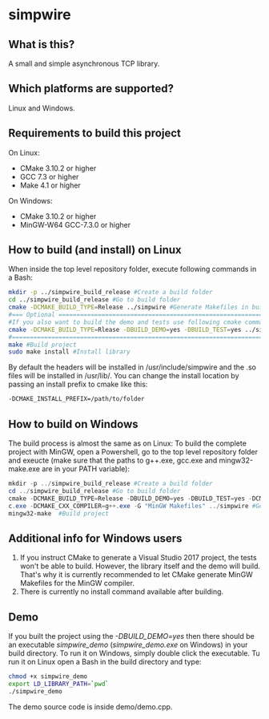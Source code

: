 # simpwire

## What is this?
A small and simple asynchronous TCP library.

## Which platforms are supported?
Linux and Windows.

## Requirements to build this project
On Linux:
* CMake 3.10.2 or higher
* GCC 7.3 or higher
* Make 4.1 or higher

On Windows:
* CMake 3.10.2 or higher
* MinGW-W64 GCC-7.3.0 or higher

## How to build (and install) on Linux
When inside the top level repository folder, execute
following commands in a Bash:
```bash
mkdir -p ../simpwire_build_release #Create a build folder
cd ../simpwire_build_release #Go to build folder
cmake -DCMAKE_BUILD_TYPE=Release ../simpwire #Generate Makefiles in build folder
#=== Optional ==================================================================
#If you also want to build the demo and tests use following cmake command:
cmake -DCMAKE_BUILD_TYPE=Rlease -DBUILD_DEMO=yes -DBUILD_TEST=yes ../simpwire
#===============================================================================
make #Build project
sudo make install #Install library 
``` 

By default the headers will be installed in 
/usr/include/simpwire and the .so files will
be installed in /usr/lib/. You can change the install location
by passing an install prefix to cmake like this:
```bash
-DCMAKE_INSTALL_PREFIX=/path/to/folder
```

## How to build on Windows
The build process is almost the same as on Linux:
To build the complete project with MinGW, open a Powershell, go to the top level repository folder and exeucte (make sure that the paths to g++.exe, gcc.exe and mingw32-make.exe are in your PATH variable):
```powershell
mkdir -p ../simpwire_build_release #Create a build folder
cd ../simpwire_build_release #Go to build folder
cmake -DCMAKE_BUILD_TYPE=Release -DBUILD_DEMO=yes -DBUILD_TEST=yes -DCMAKE_C_COMPILER=gc
c.exe -DCMAKE_CXX_COMPILER=g++.exe -G "MinGW Makefiles" ../simpwire #Generate Makefiles in build folder
mingw32-make  #Build project
```

## Additional info for Windows users
1. If you instruct CMake to generate a Visual Studio 2017 project, the tests won't be able      to build. However, the library itself and the demo will build. That's why it is currently    recommended to let CMake generate MinGW Makefiles for the MinGW compiler.
2. There is currently no install command available after building.

## Demo 
If you built the project using the <i>-DBUILD_DEMO=yes</i> then there should be an executable
<i>simpwire_demo</i> (<i>simpwire_demo.exe</i> on Windows) in your build directory. To run it 
on Windows, simply double click the executable. Tu run it on Linux open a Bash in the build directory
and type:
```bash
chmod +x simpwire_demo
export LD_LIBRARY_PATH=`pwd` 
./simpwire_demo
```
The demo source code is inside demo/demo.cpp.